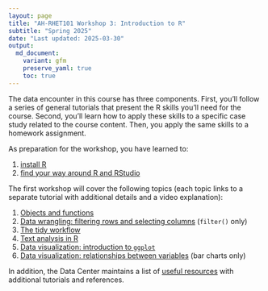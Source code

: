 ```yaml
---
layout: page
title: "AH-RHET101 Workshop 3: Introduction to R"
subtitle: "Spring 2025"
date: "Last updated: 2025-03-30"
output:
  md_document:
    variant: gfm
    preserve_yaml: true
    toc: true
---
```


The data encounter in this course has three components. First, you’ll
follow a series of general tutorials that present the R skills you’ll
need for the course. Second, you’ll learn how to apply these skills to a
specific case study related to the course content. Then, you apply the
same skills to a homework assignment.

As preparation for the workshop, you have learned to:

1.  [install R](../../../tutorials/r_install)
2.  [find your way around R and RStudio](../../../tutorials/r_basics)

The first workshop will cover the following topics (each topic links to
a separate tutorial with additional details and a video explanation):

1.  [Objects and functions](../../../tutorials/r_objects)
2.  [Data wrangling: filtering rows and selecting
    columns](../../../tutorials/r_intro_subset) (`filter()` only)
3.  [The tidy workflow](../../../tutorials/r_intro_pipe)
4.  [Text analysis in R](../../../tutorias/r_text)
5.  [Data visualization: introduction to
    `ggplot`](../../../tutorials/r_ggplot_intro)
6.  [Data visualization: relationships between
    variables](../../../tutorials/r_ggplot_bivariate) (bar charts only)

In addition, the Data Center maintains a list of [useful
resources](../../../tutorials/links) with additional tutorials and
references.

